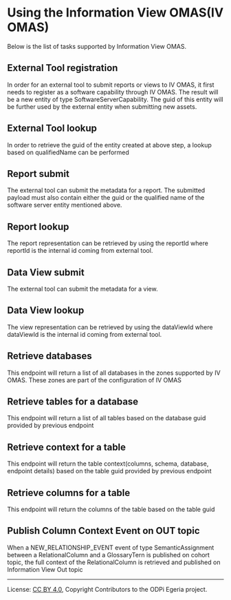 <!-- SPDX-License-Identifier: CC-BY-4.0 -->
<!-- Copyright Contributors to the ODPi Egeria project. -->


# Using the Information View OMAS(IV OMAS)

Below is the list of tasks supported by Information View OMAS.

## External Tool registration
In order for an external tool to submit reports or views to IV OMAS, it first needs to register as a software capability through IV OMAS. 
The result will be a new entity of type SoftwareServerCapability. The guid of this entity will be further used by the external entity when submitting new assets.
## External Tool lookup
In order to retrieve the guid of the entity created at above step, a lookup based on qualifiedName can be performed
## Report submit
The external tool can submit the metadata for a report. The submitted payload must also contain either the guid or the qualified name of the software server entity mentioned above.
## Report lookup
The report representation can be retrieved by using the reportId where reportId is the internal id coming from external tool.
## Data View submit
The external tool can submit the metadata for a view.
## Data View lookup 
The view representation can be retrieved by using the dataViewId where dataViewId is the internal id coming from external tool.
## Retrieve databases
This endpoint will return a list of all databases in the zones supported by IV OMAS. These zones are part of the configuration of IV OMAS 
## Retrieve tables for a database
This endpoint will return a list of all tables based on the database guid provided by previous endpoint
## Retrieve context for a table
This endpoint will return the table context(columns, schema, database, endpoint details) based on the table guid provided by previous endpoint
## Retrieve columns for a table
This endpoint will return the columns of the table based on the table guid 
## Publish Column Context Event on OUT topic

When a NEW_RELATIONSHIP_EVENT event of type SemanticAssignment between a RelationalColumn and a GlossaryTern is published on cohort topic, the full context of the RelationalColumn is retrieved and published on Information View Out topic



----
License: [CC BY 4.0](https://creativecommons.org/licenses/by/4.0/),
Copyright Contributors to the ODPi Egeria project.